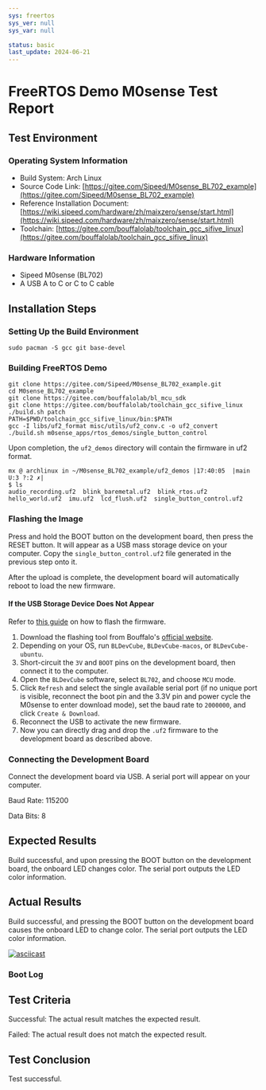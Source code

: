 ```yaml
---
sys: freertos
sys_ver: null
sys_var: null

status: basic
last_update: 2024-06-21
---
```


# FreeRTOS Demo M0sense Test Report

## Test Environment

### Operating System Information

- Build System: Arch Linux
- Source Code Link: [https://gitee.com/Sipeed/M0sense_BL702_example](https://gitee.com/Sipeed/M0sense_BL702_example)
- Reference Installation Document: [https://wiki.sipeed.com/hardware/zh/maixzero/sense/start.html](https://wiki.sipeed.com/hardware/zh/maixzero/sense/start.html)
- Toolchain: [https://gitee.com/bouffalolab/toolchain_gcc_sifive_linux](https://gitee.com/bouffalolab/toolchain_gcc_sifive_linux)

### Hardware Information

- Sipeed M0sense (BL702)
- A USB A to C or C to C cable

## Installation Steps

### Setting Up the Build Environment

```shell
sudo pacman -S gcc git base-devel
```

### Building FreeRTOS Demo

```shell
git clone https://gitee.com/Sipeed/M0sense_BL702_example.git
cd M0sense_BL702_example
git clone https://gitee.com/bouffalolab/bl_mcu_sdk
git clone https://gitee.com/bouffalolab/toolchain_gcc_sifive_linux
./build.sh patch
PATH=$PWD/toolchain_gcc_sifive_linux/bin:$PATH
gcc -I libs/uf2_format misc/utils/uf2_conv.c -o uf2_convert
./build.sh m0sense_apps/rtos_demos/single_button_control
```

Upon completion, the `uf2_demos` directory will contain the firmware in uf2 format.

```log
mx @ archlinux in ~/M0sense_BL702_example/uf2_demos |17:40:05  |main U:3 ?:2 ✗| 
$ ls
audio_recording.uf2  blink_baremetal.uf2  blink_rtos.uf2  hello_world.uf2  imu.uf2  lcd_flush.uf2  single_button_control.uf2
```

### Flashing the Image

Press and hold the BOOT button on the development board, then press the RESET button. It will appear as a USB mass storage device on your computer. Copy the `single_button_control.uf2` file generated in the previous step onto it.

After the upload is complete, the development board will automatically reboot to load the new firmware.

#### If the USB Storage Device Does Not Appear

Refer to [this guide](https://wiki.sipeed.com/hardware/zh/maixzero/sense/start.html#%E7%83%A7%E5%BD%95-bin-%E6%96%87%E4%BB%B6) on how to flash the firmware.

1. Download the flashing tool from Bouffalo's [official website](https://dev.bouffalolab.com/download).
2. Depending on your OS, run `BLDevCube`, `BLDevCube-macos`, or `BLDevCube-ubuntu`.
3. Short-circuit the `3V` and `BOOT` pins on the development board, then connect it to the computer.
4. Open the `BLDevCube` software, select `BL702`, and choose `MCU` mode.
5. Click `Refresh` and select the single available serial port (if no unique port is visible, reconnect the boot pin and the 3.3V pin and power cycle the M0sense to enter download mode), set the baud rate to `2000000`, and click `Create & Download`.
6. Reconnect the USB to activate the new firmware.
7. Now you can directly drag and drop the `.uf2` firmware to the development board as described above.

### Connecting the Development Board

Connect the development board via USB. A serial port will appear on your computer.

Baud Rate: 115200

Data Bits: 8

## Expected Results

Build successful, and upon pressing the BOOT button on the development board, the onboard LED changes color. The serial port outputs the LED color information.

## Actual Results

Build successful, and pressing the BOOT button on the development board causes the onboard LED to change color. The serial port outputs the LED color information.

[![asciicast](https://asciinema.org/a/MjevQgMAxbPcjP0Uj1RJdEdQl.svg)](https://asciinema.org/a/MjevQgMAxbPcjP0Uj1RJdEdQl)

### Boot Log

## Test Criteria

Successful: The actual result matches the expected result.

Failed: The actual result does not match the expected result.

## Test Conclusion

Test successful.
